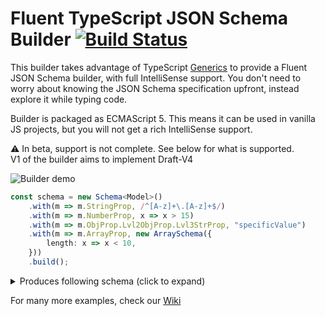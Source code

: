 # Fluent TypeScript JSON Schema Builder [![Build Status](https://travis-ci.com/justeat/ts-jsonschema-builder.svg?branch=master)](https://travis-ci.com/justeat/ts-jsonschema-builder)

This builder takes advantage of TypeScript [Generics](https://www.typescriptlang.org/docs/handbook/generics.html) to provide a Fluent JSON Schema builder, with full IntelliSense support. You don't need to worry about knowing the JSON Schema specification upfront, instead explore it while typing code.

Builder is packaged as ECMAScript 5. This means it can be used in vanilla JS projects, but you will not get a rich IntelliSense support.

⚠ In beta, support is not complete. See below for what is supported.  
V1 of the builder aims to implement Draft-V4

![Builder demo](https://github.com/justeat/ts-jsonschema-builder/raw/master/assets/ts-schema-demo.gif)

```typescript
const schema = new Schema<Model>()
    .with(m => m.StringProp, /^[A-z]+\.[A-z]+$/)
    .with(m => m.NumberProp, x => x > 15)
    .with(m => m.ObjProp.Lvl2ObjProp.Lvl3StrProp, "specificValue")
    .with(m => m.ArrayProp, new ArraySchema({
        length: x => x < 10,
    }))
    .build();
```

<details>
  <summary>Produces following schema (click to expand)</summary>

```json
{
    "type": "object",
    "properties": {
        "StringProp": {
            "type": "string",
            "pattern": "^[A-z]+\\.[A-z]+$"
        },
        "NumberProp": {
            "type": "number",
            "minimum": 16
        },
        "ObjProp": {
            "title": "ObjProp",
            "type": "object",
            "properties": {
                "Lvl2ObjProp": {
                    "title": "Lvl2ObjProp",
                    "type": "object",
                    "properties": {
                        "Lvl3StrProp": {
                            "type": "string",
                            "pattern": "specificValue"
                        }
                    },
                    "required": [
                        "Lvl3StrProp"
                    ]
                }
            },
            "required": [
                "Lvl2ObjProp"
            ]
        },
        "ArrayProp": {
            "type": "array",
            "maxItems": 9
        }
    },
    "required": [
        "StringProp",
        "NumberProp",
        "ObjProp",
        "ArrayProp"
    ]
}
```
</details>

For many more examples, check our [Wiki](https://github.com/justeat/ts-jsonschema-builder/wiki)
